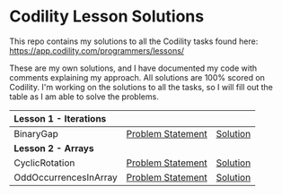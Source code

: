 # Codility Lesson Solutions

This repo contains my solutions to all the Codility tasks found here:
https://app.codility.com/programmers/lessons/

These are my own solutions, and I have documented my code with comments explaining my approach. All solutions are 100% scored on Codility. I'm working on the solutions to all the tasks, so I will fill out the table as I am able to solve the problems.
 
| Lesson 1 - Iterations  |  | |
| :---         |     :---:      |     :---:      |
| BinaryGap | [Problem Statement](https://github.com/kevalex10/Codility-Lesson-Solutions/blob/main/Lesson%201%20-%20Iterations/BinaryGap.md) | [Solution](https://github.com/kevalex10/Codility-Lesson-Solutions/blob/main/Lesson%201%20-%20Iterations/BinaryGap.cs) |
| <b>Lesson 2 - Arrays</b>  |  | |
| CyclicRotation | [Problem Statement](https://github.com/kevalex10/Codility-Lesson-Solutions/blob/main/Lesson%202%20-%20Arrays/CyclicRotation.md) | [Solution](https://github.com/kevalex10/Codility-Lesson-Solutions/blob/main/Lesson%202%20-%20Arrays/CyclicRotation.cs)  |
| OddOccurrencesInArray | [Problem Statement](https://github.com/kevalex10/Codility-Lesson-Solutions/blob/main/Lesson%202%20-%20Arrays/OddOccurrencesInArray.md) | [Solution](https://github.com/kevalex10/Codility-Lesson-Solutions/blob/main/Lesson%202%20-%20Arrays/OddOccurrencesInArray.cs)  |
